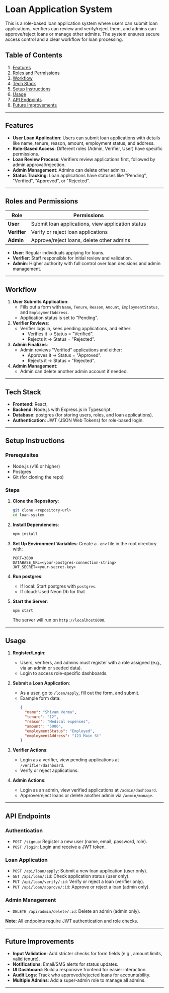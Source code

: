 # Loan Application System

This is a role-based loan application system where users can submit loan applications, verifiers can review and verify/reject them, and admins can approve/reject loans or manage other admins. The system ensures secure access control and a clear workflow for loan processing.

## Table of Contents
1. [Features](#features)
2. [Roles and Permissions](#roles-and-permissions)
3. [Workflow](#workflow)
4. [Tech Stack](#tech-stack)
5. [Setup Instructions](#setup-instructions)
6. [Usage](#usage)
7. [API Endpoints](#api-endpoints)
8. [Future Improvements](#future-improvements)

---

## Features
- **User Loan Application**: Users can submit loan applications with details like name, tenure, reason, amount, employment status, and address.
- **Role-Based Access**: Different roles (Admin, Verifier, User) have specific permissions.
- **Loan Review Process**: Verifiers review applications first, followed by admin approval/rejection.
- **Admin Management**: Admins can delete other admins.
- **Status Tracking**: Loan applications have statuses like "Pending", "Verified", "Approved", or "Rejected".

---

## Roles and Permissions
| Role       | Permissions                                      |
|------------|-------------------------------------------------|
| **User**   | Submit loan applications, view application status |
| **Verifier**| Verify or reject loan applications             |
| **Admin**  | Approve/reject loans, delete other admins      |

- **User**: Regular individuals applying for loans.
- **Verifier**: Staff responsible for initial review and validation.
- **Admin**: Higher authority with full control over loan decisions and admin management.

---

## Workflow
1. **User Submits Application**:
   - Fills out a form with `Name`, `Tenure`, `Reason`, `Amount`, `EmploymentStatus`, and `EmploymentAddress`.
   - Application status is set to "Pending".
2. **Verifier Reviews**:
   - Verifier logs in, sees pending applications, and either:
     - Verifies it → Status = "Verified".
     - Rejects it → Status = "Rejected".
3. **Admin Finalizes**:
   - Admin reviews "Verified" applications and either:
     - Approves it → Status = "Approved".
     - Rejects it → Status = "Rejected".
4. **Admin Management**:
   - Admin can delete another admin account if needed.

---

## Tech Stack
- **Frontend**: React,
- **Backend**: Node.js with Express.js in Typescript.
- **Database**: postgres (for storing users, roles, and loan applications).
- **Authentication**: JWT (JSON Web Tokens) for role-based login.

---

## Setup Instructions

### Prerequisites
- Node.js (v16 or higher)
- Postgres 
- Git (for cloning the repo)

### Steps
1. **Clone the Repository**:
   ```bash
   git clone <repository-url>
   cd loan-system
   ```

2. **Install Dependencies**:
   ```bash
   npm install
   ```

3. **Set Up Environment Variables**:
   Create a `.env` file in the root directory with:
   ```
   PORT=3000
   DATABASE_URL=<your-postgres-connection-string>
   JWT_SECRET=<your-secret-key>
   ```

4. **Run postgres**:
   - If local: Start postgres with `postgres`.
   - If cloud: Used Neon Db for that

5. **Start the Server**:
   ```bash
   npm start
   ```
   The server will run on `http://localhost8000`.

---

## Usage
1. **Register/Login**:
   - Users, verifiers, and admins must register with a role assigned (e.g., via an admin or seeded data).
   - Login to access role-specific dashboards.

2. **Submit a Loan Application**:
   - As a user, go to `/loan/apply`, fill out the form, and submit.
   - Example form data:
     ```json
     {
       "name": "Shivam Verma",
       "tenure": "12",
       "reason": "Medical expenses",
       "amount": "5000",
       "employmentStatus": "Employed",
       "employmentAddress": "123 Main St"
     }
     ```

3. **Verifier Actions**:
   - Login as a verifier, view pending applications at `/verifier/dashboard`.
   - Verify or reject applications.

4. **Admin Actions**:
   - Login as an admin, view verified applications at `/admin/dashboard`.
   - Approve/reject loans or delete another admin via `/admin/manage`.

---

## API Endpoints
### Authentication
- `POST /signup`: Register a new user (name, email, password, role).
- `POST /login`: Login and receive a JWT token.

### Loan Application
- `POST /api/loan/apply`: Submit a new loan application (user only).
- `GET /api/loan/:id`: Check application status (user only).
- `PUT /api/loan/verify/:id`: Verify or reject a loan (verifier only).
- `PUT /api/loan/approve/:id`: Approve or reject a loan (admin only).

### Admin Management
- `DELETE /api/admin/delete/:id`: Delete an admin (admin only).

**Note**: All endpoints require JWT authentication and role checks.

---

## Future Improvements
- **Input Validation**: Add stricter checks for form fields (e.g., amount limits, valid tenure).
- **Notifications**: Email/SMS alerts for status updates.
- **UI Dashboard**: Build a responsive frontend for easier interaction.
- **Audit Logs**: Track who approved/rejected loans for accountability.
- **Multiple Admins**: Add a super-admin role to manage all admins.

---

